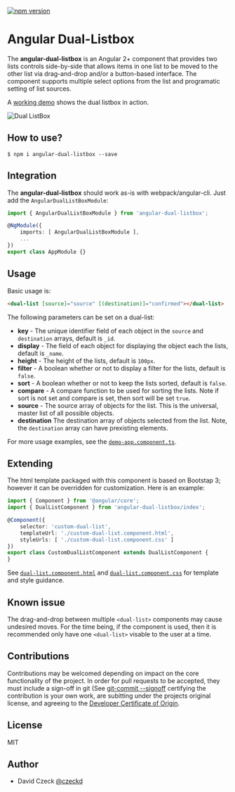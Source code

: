 [![npm version](https://badge.fury.io/js/angular-dual-listbox.svg)](https://badge.fury.io/js/angular-dual-listbox)

Angular Dual-Listbox
=========

The **angular-dual-listbox** is an Angular 2+ component that provides two lists controls side-by-side that allows items in one list to be moved to the other list via drag-and-drop and/or a button-based interface. The component supports multiple select options from the list and programatic setting of list sources. 

A [working demo](http://czeckd.github.io/angular-dual-listbox/demo/) shows the dual listbox in action.

![Dual ListBox](http://czeckd.github.io/angular-dual-listbox/images/dual-listbox.png)

## How to use?
```
$ npm i angular-dual-listbox --save
```

## Integration
The **angular-dual-listbox** should work as-is with webpack/angular-cli. Just add the ``AngularDualListBoxModule``:
```typescript
import { AngularDualListBoxModule } from 'angular-dual-listbox';

@NgModule({
    imports: [ AngularDualListBoxModule ],
    ...
})
export class AppModule {}
```

## Usage
Basic usage is:
```html
<dual-list [source]="source" [(destination)]="confirmed"></dual-list>
```
The following parameters can be set on a dual-list: 
- **key** - The unique identifier field of each object in the `source` and 
`destination` arrays, default is ``_id``.
- **display** - The field of each object for displaying the object each the
lists, default is ``_name``.
- **height** - The height of the lists, default is ``100px``.
- **filter** - A boolean whether or not to display a filter for the lists,
default is ``false``.
- **sort** - A boolean whether or not to keep the lists sorted, default is 
``false``.
- **compare** - A compare function to be used for sorting the lists. Note if
sort is not set and compare is set, then sort will be set ``true``.
- **source** - The source array of objects for the list. This is the universal, master list of all possible objects.
- **destination** The destination array of objects selected from the list.
Note, the ``destination`` array can have prexisting elements.

For more usage examples, see the [`demo-app.component.ts`](https://github.com/czeckd/angular-dual-listbox/blob/master/app/demo-app.component.ts).

## Extending
The html template packaged with this component is based on Bootstap 3; however it can be overridden for customization. Here is an example:

```typescript
import { Component } from '@angular/core';
import { DualListComponent } from 'angular-dual-listbox/index';

@Component({
    selector: 'custom-dual-list',
    templateUrl: './custom-dual-list.component.html',
    styleUrls: [ './custom-dual-list.component.css' ]
})
export class CustomDualListComponent extends DualListComponent {
}
```
See [`dual-list.component.html`](https://github.com/czeckd/angular-dual-listbox/blob/master/lib/dual-list.component.html) and [`dual-list.component.css`](https://github.com/czeckd/angular-dual-listbox/blob/master/lib/dual-list.component.css) for template and style guidance.

## Known issue
The drag-and-drop between multiple ``<dual-list>`` components may cause 
undesired moves. For the time being, if the component is used, then it
is recommended only have one ``<dual-list>`` visable to the user at a time.

## Contributions

Contributions may be welcomed depending on impact on the core functionality of the project. In order for pull requests to be accepted, they must include a sign-off in git (See [git-commit
--signoff](https://git-scm.com/docs/git-commit) certifying the contribution is your own work, are subitting under the projects original license, and agreeing to the [Developer Certificate of
Origin](https://developercertificate.org/).

## License
MIT

## Author
- David Czeck [@czeckd](https://github.com/czeckd)
